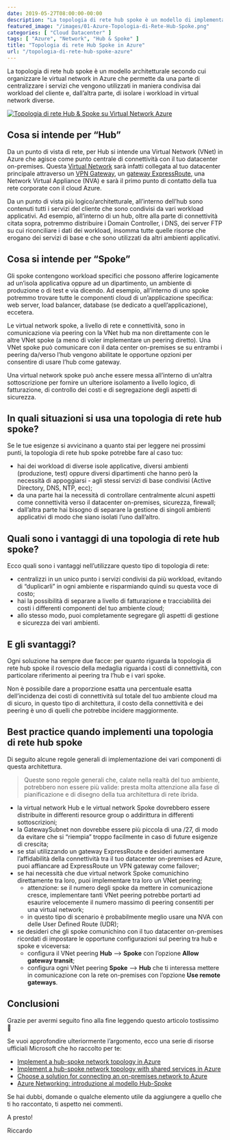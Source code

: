 ```yaml
---
date: 2019-05-27T08:00:00-00:00
description: "La topologia di rete hub spoke è un modello di implementazione delle VNet Azure che centralizza servizi condivisi e isola workload specifici."
featured_image: "/images/01-Azure-Topologia-di-Rete-Hub-Spoke.png"
categories: [ "Cloud Datacenter" ]
tags: [ "Azure", "Network", "Hub & Spoke" ]
title: "Topologia di rete Hub Spoke in Azure"
url: "/topologia-di-rete-hub-spoke-azure"
---
```

La topologia di rete hub spoke è un modello architetturale secondo cui organizzare le virtual network in Azure che permette da una parte di centralizzare i servizi che vengono utilizzati in maniera condivisa dai workload del cliente e, dall’altra parte, di isolare i workload in virtual network diverse.

[![Topologia di rete Hub & Spoke su Virtual Network Azure](/images/01-Azure-Topologia-di-Rete-Hub-Spoke.png)](/images/01-Azure-Topologia-di-Rete-Hub-Spoke.png)

## Cosa si intende per “Hub”
Da un punto di vista di rete, per Hub si intende una Virtual Network (VNet) in Azure che agisce come punto centrale di connettività con il tuo datacenter on-premises. Questa [Virtual Network](/glossario-azure/#VirtualNetwork) sarà infatti collegata al tuo datacenter principale attraverso un [VPN Gateway](/glossario-azure/#VPNGateway), un [gateway ExpressRoute](/glossario-azure/#ExpressRouteGateway), una Network Virtual Appliance (NVA) e sarà il primo punto di contatto della tua rete corporate con il cloud Azure.

Da un punto di vista più logico/architetturale, all’interno dell’hub sono contenuti tutti i servizi del cliente che sono condivisi da vari workload applicativi. Ad esempio, all’interno di un hub, oltre alla parte di connettività citata sopra, potremmo distribuire i Domain Controller, i DNS, dei server FTP su cui riconciliare i dati dei workload, insomma tutte quelle risorse che erogano dei servizi di base e che sono utilizzati da altri ambienti applicativi.

## Cosa si intende per “Spoke”
Gli spoke contengono workload specifici che possono afferire logicamente ad un’isola applicativa oppure ad un dipartimento, un ambiente di produzione o di test e via dicendo. Ad esempio, all’interno di uno spoke potremmo trovare tutte le componenti cloud di un’applicazione specifica: web server, load balancer, database (se dedicato a quell’applicazione), eccetera.

Le virtual network spoke, a livello di rete e connettività, sono in comunicazione via peering con la VNet hub ma non direttamente con le altre VNet spoke (a meno di voler implementare un peering diretto).
Una VNet spoke può comunicare con il data center on-premises se su entrambi i peering da/verso l’hub vengono abilitate le opportune opzioni per consentire di usare l’hub come gateway.

Una virtual network spoke può anche essere messa all’interno di un’altra sottoscrizione per fornire un ulteriore isolamento a livello logico, di fatturazione, di controllo dei costi e di segregazione degli aspetti di sicurezza.

## In quali situazioni si usa una topologia di rete hub spoke?
Se le tue esigenze si avvicinano a quanto stai per leggere nei prossimi punti, la topologia di rete hub spoke potrebbe fare al caso tuo:
- hai dei workload di diverse isole applicative, diversi ambienti (produzione, test) oppure diversi dipartimenti che hanno però la necessità di appoggiarsi - agli stessi servizi di base condivisi (Active Directory, DNS, NTP, ecc);
- da una parte hai la necessità di controllare centralmente alcuni aspetti come connettività verso il datacenter on-premises, sicurezza, firewall;
- dall’altra parte hai bisogno di separare la gestione di singoli ambienti applicativi di modo che siano isolati l’uno dall’altro.

## Quali sono i vantaggi di una topologia di rete hub spoke?
Ecco quali sono i vantaggi nell’utilizzare questo tipo di topologia di rete:
- centralizzi in un unico punto i servizi condivisi da più workload, evitando di “duplicarli” in ogni ambiente e risparmiando quindi su questa voce di costo;
- hai la possibilità di separare a livello di fatturazione e tracciabilità dei costi i differenti componenti del tuo ambiente cloud;
- allo stesso modo, puoi completamente segregare gli aspetti di gestione e sicurezza dei vari ambienti.

## E gli svantaggi?
Ogni soluzione ha sempre due facce: per quanto riguarda la topologia di rete hub spoke il rovescio della medaglia riguarda i costi di connettività, con particolare riferimento ai peering tra l’hub e i vari spoke.

Non è possibile dare a proporzione esatta una percentuale esatta dell’incidenza dei costi di connettività sul totale del tuo ambiente cloud ma di sicuro, in questo tipo di architettura, il costo della connettività e dei peering è uno di quelli che potrebbe incidere maggiormente.

## Best practice quando implementi una topologia di rete hub spoke
Di seguito alcune regole generali di implementazione dei vari componenti di questa architettura.

> Queste sono regole generali che, calate nella realtà del tuo ambiente, potrebbero non essere più valide: presta molta attenzione alla fase di pianificazione e di disegno della tua architettura di rete ibrida.
- la virtual network Hub e le virtual network Spoke dovrebbero essere distribuite in differenti resource group o addirittura in differenti sottoscrizioni;
- la GatewaySubnet non dovrebbe essere più piccola di una /27, di modo da evitare che si “riempia” troppo facilmente in caso di future esigenze di crescita;
- se stai utilizzando un gateway ExpressRoute e desideri aumentare l’affidabilità della connettività tra il tuo datacenter on-premises ed Azure, puoi affiancare ad ExpressRoute un VPN gateway come failover;
- se hai necessità che due virtual network Spoke comunichino direttamente tra loro, puoi implementare tra loro un VNet peering;
    - attenzione: se il numero degli spoke da mettere in comunicazione cresce, implementare tanti VNet peering potrebbe portarti ad esaurire velocemente il numero massimo di peering consentiti per una virtual network;
    - in questo tipo di scenario è probabilmente meglio usare una NVA con delle User Defined Route (UDR);
- se desideri che gli spoke comunichino con il tuo datacenter on-premises ricordati di impostare le opportune configurazioni sul peering tra hub e spoke e viceversa:
    - configura il VNet peering **Hub** –> **Spoke** con l’opzione **Allow gateway transit**;
    - configura ogni VNet peering **Spoke** –> **Hub** che ti interessa mettere in comunicazione con la rete on-premises con l’opzione **Use remote gateways**.

## Conclusioni
Grazie per avermi seguito fino alla fine leggendo questo articolo tostissimo 🙂

Se vuoi approfondire ulteriormente l’argomento, ecco una serie di risorse ufficiali Microsoft che ho raccolto per te:
- [Implement a hub-spoke network topology in Azure](https://docs.microsoft.com/en-us/azure/architecture/reference-architectures/hybrid-networking/hub-spoke)
- [Implement a hub-spoke network topology with shared services in Azure](https://docs.microsoft.com/en-us/azure/architecture/reference-architectures/hybrid-networking/shared-services)
- [Choose a solution for connecting an on-premises network to Azure](https://docs.microsoft.com/en-us/azure/architecture/reference-architectures/hybrid-networking/)
- [Azure Networking: introduzione al modello Hub-Spoke](https://francescomolfese.it/2018/08/azure-networking-introduzione-al-modello-hub-spoke/)

Se hai dubbi, domande o qualche elemento utile da aggiungere a quello che ti ho raccontato, ti aspetto nei commenti.

A presto!

Riccardo